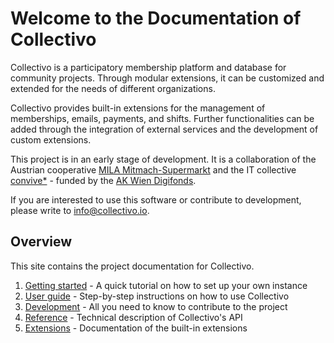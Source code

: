 # Welcome to the Documentation of Collectivo

Collectivo is a participatory membership platform and database for community projects. Through modular extensions, it can be customized and extended for the needs of different organizations.

Collectivo provides built-in extensions for the management of memberships,
emails, payments, and shifts. Further functionalities can be added through the integration of external services and the development of custom extensions.

This project is in an early stage of development. It is a collaboration of
the Austrian cooperative [MILA Mitmach-Supermarkt](https://mila.wien/) and the IT collective
[convive\*](http://convive.io/) - funded by the
[AK Wien Digifonds](https://wien.arbeiterkammer.at/digifonds).

If you are interested to use this software or contribute to development, please write to [info@collectivo.io](mailto:info@collectivo.io).

## Overview

This site contains the project documentation for Collectivo.

1. [Getting started](quickstart.md) - A quick tutorial on how to set up your own instance
2. [User guide](guide.md) - Step-by-step instructions on how to use Collectivo
3. [Development](development.md) - All you need to know to contribute to the project
4. [Reference](reference.md) - Technical description of Collectivo's API
5. [Extensions](extensions/overview.md) - Documentation of the built-in extensions
